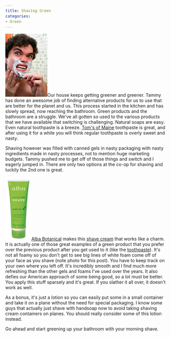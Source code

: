 ```yaml
---
title: Shaving Green
categories:
- Green
---
```


![istock-000003841554xsmall.png](/assets/posts/2008/istock-000003841554xsmall1.png)Our house keeps getting greener and greener. Tammy has done an awesome job of finding alternative products for us to use that are better for the planet and us. This process started in the kitchen and has slowly spread, now reaching the bathroom.
Green products and the bathroom are a struggle. We've all gotten so used to the various products that we have available that switching is challenging. Natural soaps are easy. Even natural toothpaste is a breeze. [Tom's of Maine](http://www.tomsofmaine.com/) toothpaste is great, and after using it for a while you will think regular toothpaste is overly sweet and nasty.

Shaving however was filled with canned gels in nasty packaging with nasty ingredients made in nasty processes, not to mention huge marketing budgets. Tammy pushed me to get off of those things and switch and I eagerly jumped in. There are only two options at the co-op for shaving and luckily the 2nd one is great.

![AlbaShave.jpg](/assets/posts/2008/albashave1.jpg)[Alba Botanical](http://www.albabotanica.com/) makes this [shave cream](http://www.albabotanica.com/?id=65&pid=113) that works like a charm. It is actually one of those great examples of a green product that you prefer over the previous product after you get used to it (like the [toothpaste](http://www.tomsofmaine.com/toms/product.asp?dept%255Fid=450&pf%255Fid=TP%252DFL)). It's not all foamy so you don't get to see big lines of white foam come off of your face as you shave (note photo for this post). You have to keep track on your own where you left off. It's incredibly smooth and I find much more refreshing than the other gels and foams I've used over the years. It also defies our American approach of some being good, so a lot must be better. You apply this stuff sparsely and it's great. If you slather it all over, it doesn't work as well.

As a bonus, it's just a lotion so you can easily put some in a small container and take it on a plane without the need for special packaging. I know some guys that actually just shave with handsoap now to avoid taking shaving cream containers on planes. You should really consider some of this lotion instead.

Go ahead and start greening up your bathroom with your morning shave.
